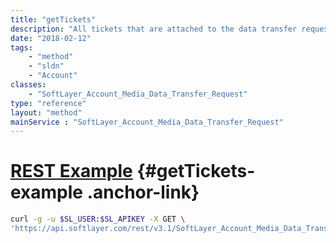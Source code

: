 ```yaml
---
title: "getTickets"
description: "All tickets that are attached to the data transfer request."
date: "2018-02-12"
tags:
    - "method"
    - "sldn"
    - "Account"
classes:
    - "SoftLayer_Account_Media_Data_Transfer_Request"
type: "reference"
layout: "method"
mainService : "SoftLayer_Account_Media_Data_Transfer_Request"
---
```


# [REST Example](#getTickets-example) <a href="/article/rest/"><i class="fas fa-question"></i></a> {#getTickets-example .anchor-link} 
```bash
curl -g -u $SL_USER:$SL_APIKEY -X GET \
'https://api.softlayer.com/rest/v3.1/SoftLayer_Account_Media_Data_Transfer_Request/{SoftLayer_Account_Media_Data_Transfer_RequestID}/getTickets'
```
